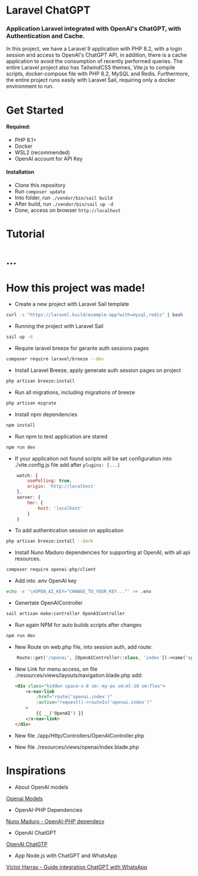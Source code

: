 <h1>Laravel ChatGPT</h1>
<h3>Application Laravel integrated with OpenAI's ChatGPT, with Authentication and Cache.</h3>
<p>In this project, we have a Laravel 9 application with PHP 8.2, with a login session and access to OpenAI's ChatGPT API, in addition, there is a cache application to avoid the consumption of recently performed queries.
The entire Laravel project also has TailwindCSS themes, Vite.js to compile scripts, docker-compose file with PHP 8.2, MySQL and Redis. Furthermore, the entire project runs easily with Laravel Sail, requiring only a docker environment to run.</p>
<h1>Get Started</h1>
<h4>Required:</h4>

-   PHP 8.1+
-   Docker
-   WSL2 (recommended)
-   OpenAI account for API Key

<h4>Installation</h4>

-   Clone this repository
-   Run `composer update`
-   Into folder, run `./vendor/bin/sail build`
-   After build, run `./vendor/bin/sail up -d`
-   Done, access on browser `http://localhost`

<h1>Tutorial<h1>
...

<h1>How this project was made!</h1>

-   Create a new project with Laravel Sail template

```bash
curl -s "https://laravel.build/example-app?with=mysql,redis" | bash
```

-   Running the project with Laravel Sail

```bash
sail up -d
```

-   Require laravel breeze for gerante auth sessions pages

```bash
composer require laravel/breeze --dev
```

-   Install Laravel Breeze, apply generate auth session pages on project

```bash
php artisan breeze:install
```

-   Run all migrations, including migrations of breeze

```bash
php artisan migrate
```

-   Install npm dependencies

```bash
npm install
```

-   Run npm to test application are stared

```bash
npm run dev
```

-   If your application not found scripts will be set configuration into ./vite.config.js file add after `plugins: [...]`

```js
    watch: {
        usePolling: true,
        origin: 'http://localhost'
    },
    server: {
        hmr: {
            host: 'localhost'
        }
    }
```

-   To add authentication session on application

```bash
php artisan breeze:install --dark
```

-   Install Nuno Maduro dependencies for supporting at OpenAI, with all api resources.

```bash
composer require openai-php/client
```

-   Add into .env OpenAI key

```bash
echo -e '\nOPEN_AI_KEY="CHANGE_TO_YOUR_KEY..."' >> .env
```

-   Genertate OpenAIController

```bash
sail artisan make:controller OpenAIController
```

-   Run again NPM for auto builds scripts after changes

```bash
npm run dev
```

-   New Route on web.php file, into session auth, add route:

```php
    Route::get('/openai', [OpenAIController::class, 'index'])->name('openai.index');
```

-   New Link for menu access, on file ./resources/views/layouts/navigation.blade.php add:

    ```html
    <div class="hidden space-x-8 sm:-my-px sm:ml-10 sm:flex">
        <x-nav-link
            :href="route('openai.index')"
            :active="request()->routeIs('openai.index')"
        >
            {{ __('OpenAI') }}
        </x-nav-link>
    </div>
    ```

-   New file ./app/Http/Controllers/OpenAIController.php

-   New file ./resources/views/openai/index.blade.php

<h1>Inspirations</h1>

-   About OpenAI models

[Openai Models](https://beta.openai.com/docs/models/gpt-3)

-   OpenAI-PHP Dependencies

[Nuno Maduro - OpenAI-PHP dependecy](https://github.com/openai-php/client)

-   OpenAI ChatGPT

[OpenAI ChatGTP](https://openai.com/blog/chatgpt/)

-   App Node.js with ChatGPT and WhatsApp

[Victor Harray - Guide integration ChatGPT with WhatsApp](https://medium.com/@victorhcharry/guia-completo-de-como-integrar-o-gpt-com-whatsapp-da9040341859)
